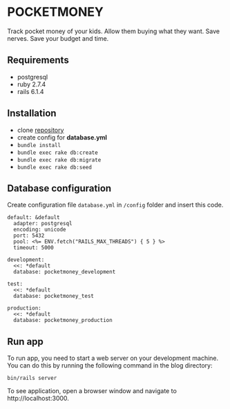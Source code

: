 # POCKETMONEY

Track pocket money of your kids. Allow them buying what they want. Save nerves. Save your budget and time.

## Requirements

- postgresql
- ruby 2.7.4
- rails 6.1.4

## Installation

- clone [repository](https://bitbucket.org/ka8725/pocketmoney)
- create config for **database.yml**
- `bundle install`
- `bundle exec rake db:create`
- `bundle exec rake db:migrate`
- `bundle exec rake db:seed`

## Database configuration

Create configuration file `database.yml` in `/config` folder and insert this code.

```
default: &default
  adapter: postgresql
  encoding: unicode
  port: 5432
  pool: <%= ENV.fetch("RAILS_MAX_THREADS") { 5 } %>
  timeout: 5000

development:
  <<: *default
  database: pocketmoney_development

test:
  <<: *default
  database: pocketmoney_test

production:
  <<: *default
  database: pocketmoney_production
```

## Run app

To run app, you need to start a web server on your development machine. You can do this by running the following command in the blog directory:

```
bin/rails server
```

To see application, open a browser window and navigate to http://localhost:3000.